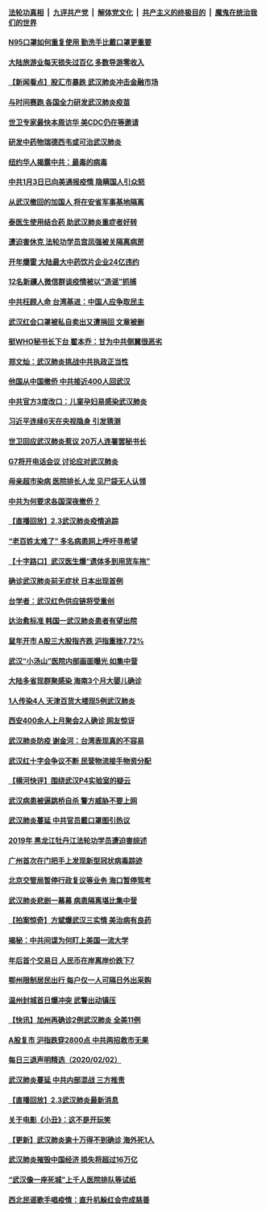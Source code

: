 ####  [法轮功真相](../../../../basic/blob/master/README.md?t=02040601) &nbsp;|&nbsp; [九评共产党](../../../../9ping.md/blob/master/README.md?t=02040601) &nbsp;|&nbsp; [解体党文化](../../../../jtdwh.md/blob/master/README.md?t=02040601)  &nbsp;|&nbsp; [共产主义的终极目的](../../../../gczydzjmd.md/blob/master/README.md?t=02040601) &nbsp;|&nbsp; [魔鬼在统治我们的世界](../../../../mgztzwmdsj.md/blob/master/README.md?t=02040601) 

#### [N95口罩如何重复使用 勤洗手比戴口罩更重要](../pages/nsc413/n11842236.md?t=02040601) 

#### [大陆旅游业每天损失过百亿 多数导游零收入](../pages/nsc413/n11842179.md?t=02040601) 

#### [【新闻看点】股汇市暴跌 武汉肺炎冲击金融市场](../pages/nsc413/n11842216.md?t=02040601) 

#### [与时间赛跑  各国全力研发武汉肺炎疫苗](../pages/nsc413/n11842149.md?t=02040601) 

#### [世卫专家最快本周访华 美CDC仍在等邀请](../pages/nsc413/n11842198.md?t=02040601) 

#### [研发中药物瑞德西韦或可治武汉肺炎](../pages/nsc413/n11842100.md?t=02040601) 

#### [纽约华人揭露中共：最毒的病毒](../pages/nsc413/n11840631.md?t=02040601) 

#### [中共1月3日已向美通报疫情 隐瞒国人引众怒](../pages/nsc413/n11841978.md?t=02040601) 

#### [从武汉撤回的加国人 将在安省军事基地隔离](../pages/nsc413/n11840777.md?t=02040601) 

#### [泰医生使用结合药 助武汉肺炎重症者好转](../pages/nsc413/n11842096.md?t=02040601) 

#### [遭迫害休克 法轮功学员宫凤强被关隔离病房](../pages/nsc413/n11841492.md?t=02040601) 

#### [开年爆雷  大陆最大中药饮片企业24亿违约](../pages/nsc413/n11841904.md?t=02040601) 

#### [12名新疆人微信群谈疫情被以“造谣”抓捕](../pages/nsc413/n11839897.md?t=02040601) 

#### [中共枉顾人命 台湾基进：中国人应争取民主](../pages/nsc413/n11841532.md?t=02040601) 

#### [武汉红会口罩被私自卖出又遭捐回 文章被删](../pages/nsc413/n11841871.md?t=02040601) 

#### [挺WHO秘书长下台 翟本乔：甘为中共侧翼很恶劣](../pages/nsc413/n11841484.md?t=02040601) 

#### [郑文灿：武汉肺炎挑战中共执政正当性](../pages/nsc413/n11841537.md?t=02040601) 

#### [他国从中国撤侨 中共接近400人回武汉](../pages/nsc413/n11841290.md?t=02040601) 

#### [中共官方3度改口：儿童孕妇易感染武汉肺炎](../pages/nsc413/n11841631.md?t=02040601) 

#### [习近平连续6天在央视隐身 引发猜测](../pages/nsc413/n11841881.md?t=02040601) 

#### [世卫回应武汉肺炎惹议 20万人连署罢秘书长](../pages/nsc413/n11841664.md?t=02040601) 

#### [G7将开电话会议 讨论应对武汉肺炎](../pages/nsc413/n11841658.md?t=02040601) 

#### [母亲超市染病 医院排长人龙 见尸袋无人认领](../pages/nsc413/n11841762.md?t=02040601) 


#### [中共为何要求各国深夜撤侨？](../pages/nsc413/n11841731.md?t=02040601) 

#### [【直播回放】2.3武汉肺炎疫情追踪](../pages/nsc413/n11841577.md?t=02040601) 

#### [“老百姓太难了” 多名病患网上呼吁寻希望](../pages/nsc413/n11841565.md?t=02040601) 

#### [【十字路口】武汉医生爆“遗体多到用货车拖”](../pages/nsc413/n11840013.md?t=02040601) 

#### [确诊武汉肺炎前无症状 日本出现首例](../pages/nsc413/n11841567.md?t=02040601) 

#### [台学者：武汉红色供应链将受重创](../pages/nsc413/n11841596.md?t=02040601) 

#### [达治愈标准 韩国一武汉肺炎患者有望出院](../pages/nsc413/n11841523.md?t=02040601) 

#### [鼠年开市 A股三大股指齐跌 沪指重挫7.72%](../pages/nsc413/n11840461.md?t=02040601) 

#### [武汉“小汤山”医院内部画面曝光 如集中营](../pages/nsc413/n11841060.md?t=02040601) 

#### [大陆多省现群聚感染 海南3个月大婴儿确诊](../pages/nsc413/n11841274.md?t=02040601) 

#### [1人传染4人 天津百货大楼现5例武汉肺炎](../pages/nsc413/n11840677.md?t=02040601) 

#### [西安400余人上月聚会2人确诊 网友惊讶](../pages/nsc413/n11841178.md?t=02040601) 

#### [武汉肺炎防疫 谢金河：台湾表现真的不容易](../pages/nsc413/n11841120.md?t=02040601) 

#### [武汉红十字会争议不断 民营物流接手物资分配](../pages/nsc413/n11840733.md?t=02040601) 

#### [【横河快评】围绕武汉P4实验室的疑云](../pages/nsc413/n11840494.md?t=02040601) 

#### [武汉病患被逼跳桥自杀 警方威胁不要上网](../pages/nsc413/n11838521.md?t=02040601) 

#### [武汉肺炎蔓延 中共官员戴口罩图引热议](../pages/nsc413/n11840917.md?t=02040601) 

#### [2019年 黑龙江牡丹江法轮功学员遭迫害综述](../pages/nsc413/n11839335.md?t=02040601) 

#### [广州首次在门把手上发现新型冠状病毒踪迹](../pages/nsc413/n11840613.md?t=02040601) 

#### [北京交管局暂停行政复议等业务 海口暂停驾考](../pages/nsc413/n11840528.md?t=02040601) 

#### [武汉肺炎悲剧一幕幕 病患隔离堪比集中营](../pages/nsc413/n11838047.md?t=02040601) 

#### [【拍案惊奇】方斌爆武汉三实情 美治病有良药](../pages/nsc413/n11839984.md?t=02040601) 

#### [揭秘：中共间谍为何盯上美国一流大学](../pages/nsc413/n11840270.md?t=02040601) 

#### [年后首个交易日 人民币在岸离岸价跌下7](../pages/nsc413/n11840366.md?t=02040601) 

#### [鄂州限制居民出行 每户仅一人可隔日外出采购](../pages/nsc413/n11839131.md?t=02040601) 

#### [温州封城首日爆冲突 武警出动镇压](../pages/nsc413/n11839881.md?t=02040601) 

#### [【快讯】加州再确诊2例武汉肺炎 全美11例](../pages/nsc413/n11840339.md?t=02040601) 

#### [A股复市 沪指跌穿2800点 中共两招救市无果](../pages/nsc413/n11839859.md?t=02040601) 

#### [每日三退声明精选（2020/02/02）](../pages/nsc413/n11840257.md?t=02040601) 

#### [武汉肺炎蔓延 中共内部混战 三方推责](../pages/nsc413/n11839612.md?t=02040601) 

#### [【直播回放】2.3武汉肺炎最新消息](../pages/nsc413/n11840124.md?t=02040601) 

#### [关于电影《小丑》：这不是开玩笑](../pages/nsc413/n11839360.md?t=02040601) 

#### [【更新】武汉肺炎逾十万得不到确诊 海外死1人](../pages/nsc413/n11801312.md?t=02040601) 

#### [武汉肺炎摧毁中国经济 损失将超过16万亿](../pages/nsc413/n11839723.md?t=02040601) 

#### [“武汉像一座死城”上千人医院排队等试纸](../pages/nsc413/n11839724.md?t=02040601) 

#### [西北民谣歌手唱疫情：直升机躲红会完成慈善](../pages/nsc413/n11839757.md?t=02040601) 

